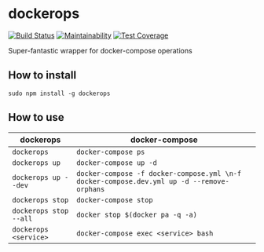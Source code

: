 # dockerops

[![Build Status](https://travis-ci.org/javanile-bot/dockerops.svg?branch=master)](https://travis-ci.org/javanile-bot/dockerops)
[![Maintainability](https://api.codeclimate.com/v1/badges/0d76f0f853fa588d8a53/maintainability)](https://codeclimate.com/github/javanile-bot/dockerops/maintainability)
[![Test Coverage](https://api.codeclimate.com/v1/badges/0d76f0f853fa588d8a53/test_coverage)](https://codeclimate.com/github/javanile-bot/dockerops/test_coverage)

Super-fantastic wrapper for docker-compose operations

## How to install

```
sudo npm install -g dockerops
```

## How to use

|  dockerops              |  docker-compose                                                                         |
|-------------------------|-----------------------------------------------------------------------------------------|
| `dockerops`             | `docker-compose ps`                                                                     |
| `dockerops up`          | `docker-compose up -d`                                                                  |
| `dockerops up --dev`    | `docker-compose -f docker-compose.yml \n-f docker-compose.dev.yml up -d --remove-orphans` |
| `dockerops stop`        | `docker-compose stop`                                                                   |
| `dockerops stop --all`  | `docker stop $(docker pa -q -a)`                                                        |
| `dockerops <service>`   | `docker-compose exec <service> bash`                                                    |

